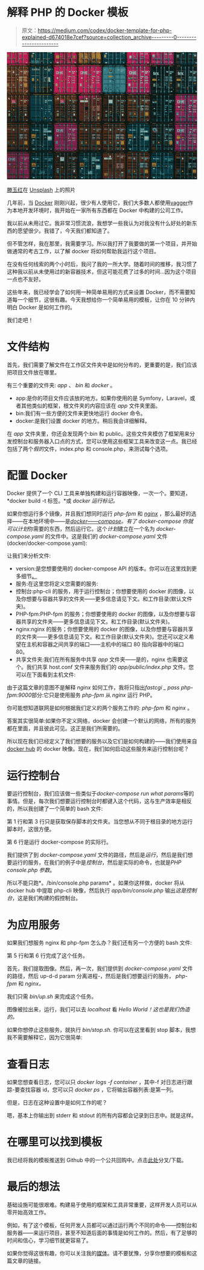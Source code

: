 # 解释 PHP 的 Docker 模板

> 原文：<https://medium.com/codex/docker-template-for-php-explained-d674018e7cef?source=collection_archive---------0----------------------->

![](img/20c9b0df9bd369f9bfdbc2da70e4a0a1.png)

[滕玉红](https://unsplash.com/@live_for_photo?utm_source=medium&utm_medium=referral)在 [Unsplash](https://unsplash.com?utm_source=medium&utm_medium=referral) 上的照片

几年前，当 [Docker](https://www.docker.com) 刚刚兴起，很少有人使用它，我们大多数人都使用[vagger](https://www.vagrantup.com)作为本地开发环境时，我开始在一家所有东西都在 Docker 中构建的公司工作。

我以前从未用过它。我非常习惯流浪，我想学一些我认为对我没有什么好处的新东西的愿望很少。我错了，今天我们都知道了。

但不管怎样，我在那里，我需要学习。所以我打开了我要做的第一个项目，并开始做通常的考古工作，以了解 docker 将如何帮助我运行这个项目。

在没有任何线索的两个小时后，我问了我的一所大学。随着时间的推移，我习惯了这种我以前从未使用过的新容器技术，但这可能花费了过多的时间…因为这个项目一点也不友好。

这些年来，我已经学会了如何用一种简单易用的方式来设置 Docker，而不需要知道每一个细节，这很有趣。今天我想给你一个简单易用的模板，让你在 10 分钟内明白 Docker 是如何工作的。

我们走吧！

# 文件结构

首先，我们需要了解文件在工作区文件夹中是如何分布的，更重要的是，我们应该把项目文件放在哪里。

有三个重要的文件夹: *app* 、 *bin* 和 *docker* 。

*   app:是你的项目文件应该放的地方。如果你使用的是 Symfony，Laravel，或者其他类似的框架，根文件夹的内容应该在 *app* 文件夹里面。
*   bin:我们有一些方便的文件来更快地运行 docker 命令。
*   docker:是我们设置 docker 的地方。稍后我会详细解释。

在 *app* 文件夹里，你还会发现两个:bin 和 public。这些文件夹模仿了框架用来分发控制台和服务器入口点的方式，您可以使用这些框架工具来改变这一点。我已经包括了两个*假的*文件，index.php 和 console.php，来测试每个选项。

# 配置 Docker

Docker 提供了一个 CLI 工具来单独构建和运行容器映像，一次一个。要知道， *docker build -t 标签。*或 *docker 运行标记。*

如果你想运行多个镜像，并且我们想同时运行 *php-fpm* 和 [*nginx*](https://nginx.org) ，那么最好的选择——在本地环境中——是[*docker——compose*](https://docs.docker.com/compose/)*。*有了 *docker-compose* 你就可以*计划*你需要的东西，然后运行它。这个*计划*建立在一个名为 *docker-compose.yaml* 的文件中。这是我们的 *docker-compose.yaml* 文件(docker/docker-compose.yaml):

让我们来分析文件:

*   version:是您想要使用的 docker-compose API 的版本。你可以在这里找到更多细节[。](https://docs.docker.com/compose/compose-file/compose-versioning/)
*   服务:在这里您将定义您需要的服务:
*   控制台:php-cli 的服务，用于运行控制台；你想要使用的 docker 的图像，以及你想要与容器共享的文件夹——更多信息请见下文。和工作目录(默认文件夹)。
*   PHP-fpm:PHP-fpm 的服务；你想要使用的 docker 的图像，以及你想要与容器共享的文件夹——更多信息请见下文。和工作目录(默认文件夹)。
*   nginx:nginx 的服务；你想要使用的 docker 的图像，以及你想要与容器共享的文件夹——更多信息请见下文。和工作目录(默认文件夹)。您还可以定义希望在主机和容器之间共享的端口——主机中的端口 80 指向容器中的端口 80。
*   共享文件夹:我们在所有服务中共享 *app* 文件夹——是的，nginx 也需要这个。我们共享 host.conf 文件来服务我们的 *app/public/index.php* 文件。您可以在下面看到主机文件:

由于这篇文章的意图不是解释 *nginx* 如何工作，我将只指出*fastcgi _ pass php-fpm:9000*部分:它只是使用服务 *php-fpm* 从 *nginx* 运行 PHP。

你可能想知道联网是如何根据我们定义的两个服务工作的: *php-fpm* 和 *nginx* 。

答案其实很简单:如果你不定义网络，docker 会创建一个默认的网络，所有的服务都在里面，并且彼此可见。这正是我们所需要的。

所以现在我们已经定义了我们想要的服务以及它们是如何构建的——我们使用来自 [docker hub](https://hub.docker.com) 的 docker 映像。现在，我们如何启动这些服务来运行控制台呢？

# 运行控制台

要运行控制台，我们应该做一些类似于*docker-compose run what params*等的事情。但是，每次我们想要运行控制台时都键入这个代码，这与生产效率是相反的，所以我创建了一个简单的 bash 文件:

第 1 行和第 3 行只是获取保存脚本的文件夹。当您想从不同于根目录的地方运行脚本时，这很方便。

第 6 行是运行 docker-compose 的实际行。

我们提供了到 *docker-compose.yaml* 文件的路径，然后是*运行*，然后是我们想要运行的服务，在我们的例子中是*控制台*，然后是实际的命令，也就是*PHP console.php 参数*。

所以不能只跑*。/bin/console.php params* 。如果你这样做，docker 将从 docker hub 中提取 php-cli 映像，然后执行 *app/bin/console.php* 输出*这是控制台*，这是我们构建的假控制台。

# 为应用服务

如果我们想服务 nginx 和 php-fpm 怎么办？我们还有另一个方便的 bash 文件:

第 5 行和第 6 行完成了这个任务。

首先，我们提取图像。然后，再一次，我们提供到 *docker-compose.yaml* 文件的路径，然后 up-d-d param 分离进程-，然后是我们想要运行的服务， *php-fpm* 和 *nginx。*

我们只需 *bin/up.sh* 来完成这个任务。

图像被拉出来，运行，我们可以去 *localhost* 看 *Hello World！这也是我们伪造的。*

如果你想停止这些服务，就执行 *bin/stop.sh.* 你可以在这里看到 stop 脚本，我想我不需要解释它，因为它很简单:

# 查看日志

如果您想查看日志，您可以只 *docker logs -f container* ，其中-f 对日志进行跟踪-要查找容器 id，您可以只 *docker ps* ，它将输出容器列表:是第一列。

但是，日志在这种设置中是如何工作的呢？

嗯，基本上你输出到 stderr 和 stdout 的所有内容都会记录到日志中。就是这样。

# 在哪里可以找到模板

我已经将我的模板推送到 Github 中的一个公共回购中。点击[此处](https://github.com/stratdes/docker-for-php-template)分叉/下载。

# 最后的想法

基础设施可能很艰难。构建易于使用的框架和工具非常重要，这样开发人员可以从零开始高效工作。

例如，有了这个模板，任何开发人员都可以通过运行两个不同的命令——控制台和服务器——来运行项目，甚至不知道后面的事情是如何工作的。然后，有了足够的时间和信心，学习细节就更容易了。

如果你觉得这很有趣，你可以关注我的[媒体](/@stratdes)。请不要犹豫，分享你想要的模板和这篇文章的链接。